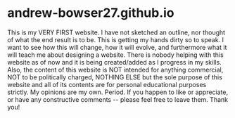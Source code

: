 # andrew-bowser27.github.io

This is my VERY FIRST website. I have not sketched an outline, nor thought of what the end result is to be. This is getting my hands dirty so to speak. I want to see how this will change, how it will evolve, and furthermore what it will teach me about designing a website.
There is nobody helping with this website as of now and it is being created/added as I progress in my skills. Also, the content of this website is NOT intended for anything commercial, NOT to be politically charged, NOTHING ELSE but the sole purpose of this website and all of its contents are for personal educational purposes strictly. My opinions are my own. Period.
If you happen to like or appreciate, or have any constructive comments -- please feel free to leave them. Thank you!

